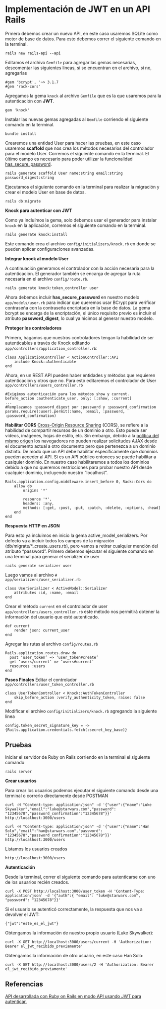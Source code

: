 # Implementación de JWT en un API Rails

Prmero debemos crear un nuevo API, en este caso usaremos SQLite como motor de base de datos. Para esto debemos correr el siguiente comando en la terminal.

<code>rails new rails-api --api</code>

Editamos el archivo <code>Gemfile</code> para agregar las gemas necesarias, descomentar las siguientes lineas, si se encuentran en el archivo, si no, agregarlas
```
#gem 'bcrypt', '~> 3.1.7
#﻿gem 'rack-cors'
``` 

Agregamos la gema <code>knock</code> al archivo <code>Gemfile</code> que es la que usaremos para la autenticación con **JWT**.

<code>gem 'knock'﻿</code>

Instalar las nuevas gemas agregadas al <code>Gemfile</code> corriendo el siguiente comando en la terminal.

<code>bundle install</code>

Crearemos una entidad User para hacer las pruebas, en este caso usaremos **scaffold** que nos crea los métodos necesarios del controlador para el modelo User. Corremos el siguiente comando en la terminal. El último campo es necesario para poder utilizar la funcionalidad [has_secure_password](http://guides.rubyonrails.org/security.html#user-management).

<code>rails generate scaffold User name:string email:string password_digest:string</code>

Ejecutamos el siguiente comando en la terminal para realizar la migración y crear el modelo User en base de datos.

<code>rails db:migrate</code>
  

**Knock para autenticar con JWT**

Como ya incluímos la gema, solo debemos usar el generador para instalar <code>knock</code> en la aplicación, corremos el siguiente comando en la terminal.

<code>rails generate knock:install</code>

Este comando crea el archivo <code>config/initializers/knock.rb</code> en donde se pueden aplicar configuraciones avanzadas.

**Integrar knock al modelo User**

A continuación generamos el controlador con la acción necesaria para la autenticación. El generador también se encarga de agregar la ruta necesaria en el archivo <code>config/route.rb</code>.

<code>rails generate knock:token_controller user</code>

Ahora debemos incluir **has_secure_password** en nuestro modelo <code>app/models/user.rb</code> para indicar que queremos usar BCrypt para verificar contraseña con la contraseña encriptada en la base de datos. La gema bcrypt se encarga de la encriptación, el único requisito previo es incluir el atributo **password_digest**, lo cual ya hicimos al generar nuestro modelo.

**Proteger los controladores**

Primero, hagamos que nuestros controladores tengan la habilidad de ser autenticables a través de Knock editando <code>app/controllers/application_controller.rb</code>:
```
class ApplicationController < ActionController::API
	include Knock::Authenticable
end
```
Ahora, en un REST API pueden haber entidades y métodos que requieren autenticación y otros que no. Para esto editaremos el controlador de User <code>app/controllers/users_controller.rb</code>

```
#Exigimos autenticación para los métodos show y current.
before_action :authenticate_user, only: [:show, :current]
...
#Remplazamos :password_digest por :password y :password_confirmation
params.require(:user).permit(:name, :email, :password, :password_confirmation)
```
 
**Habilitar CORS**
[Cross-Origin Resource Sharing](https://www.w3.org/TR/cors/) (CORS), se refiere a la habilidad de compartir recursos de un dominio a otro. Esto puede ser vídeos, imágenes, hojas de estilo, etc. Sin embargo, debido a la [política del mismo origen](https://developer.mozilla.org/en-US/docs/Web/Security/Same-origin_policy) los navegadores no pueden realizar solicitudes AJAX desde el documento actual a otro documento pero que pertenezca a un dominio distinto. De modo que un API debe habilitar específicamente que dominios pueden acceder al API. Si es un API público entonces se puede habilitar a cualquier dominio. En nuestro caso habilitaremos a todos los dominios debido a que no queremos restricciones para probar nuestro API desde cualquier dominio, incluyendo nuestro “localhost”.

```
Rails.application.config.middleware.insert_before 0, Rack::Cors do
	allow do
		origins '*'

		resource '*',
		headers: :any,
		methods: [:get, :post, :put, :patch, :delete, :options, :head]
	end
end
```
  

**Respuesta HTTP en JSON**

Para esto ya incluimos en inicio la gema active_model_serializers. Por defecto va a incluir todos los campos de la migración (db/migrate/*_create_users.rb), pero vamos a retirar cualquier mención del atributo “password”. Primero debemos ejecutar el siguiente comando en una terminal para generar el serializer de user

<code>rails generate serializer user</code>

Luego vamos al archivo <code># app/serializers/user_serializer.rb</code>
```
class UserSerializer < ActiveModel::Serializer
	attributes :id, :name, :email
end
```

Crear el método <code>current</code> en el controlador de user <code> app/controllers/users_controller.rb</code> este método nos permitirá obtener la información del usuario que esté autenticado.

```
def current
	render json: current_user
end
```
  
Agregar las rutas al archivo <code>config/routes.rb</code>
```
Rails.application.routes.draw do  
  post ‘user_token’ => ‘user_token#create’  
  get ‘users/current’ => ‘users#current’  
  resources :users  
end
```

**Pasos Finales**
Editar el controlador <code>app/controllers/user_token_controller.rb</code>
```
class UserTokenController < Knock::AuthTokenController
	skip_before_action :verify_authenticity_token, raise: false
end
```
Modificar el archivo <code>config/initializers/knock.rb</code> agregando la siguiente linea

```
config.token_secret_signature_key = -> {Rails.application.credentials.fetch(:secret_key_base)}
```

## Pruebas

Iniciar el servidor de Ruby on Rails corriendo en la terminal el siguiente comando

<code>rails server</code>

**Crear usuarios**

Para crear los usuarios podemos ejecutar el siguiente comando desde una terminal o correrlo directamente desde POSTMAN

```
curl -H "Content-type: application/json" -d '{"user":{"name":"Luke Skywalker","email":"luke@starwars.com","password": "12345678","password_confirmation":"12345678"}}' http://localhost:3000/users
```
```
curl -H "Content-type: application/json" -d '{"user":{"name":"Han Solo","email":"han@starwars.com","password": "12345678","password_confirmation":"12345678"}}' http://localhost:3000/users
```
  
Listamos los usuarios creados

<code>http://localhost:3000/users</code>

**Autenticación**

Desde la terminal, correr el siguiente comando para autenticarse con uno de los usuarios recién creados.
```
curl -X POST http://localhost:3000/user_token -H 'Content-Type: application/json' -d '{"auth":{	"email": "luke@starwars.com", "password": "12345678"}}'
```

Si el usuario se autenticó correctamente, la respuesta que nos va a devolver el JWT:

<code>{"jwt":"este_es_el_jwt"}</code>

Obtengamos la información de nuestro propio usuario (Luke Skywalker):
```
curl -X GET http://localhost:3000/users/current -H 'Authorization: Bearer el_jwt_recibido_previamente'
 ```
Obtengamos la información de otro usuario, en este caso Han Solo:
```
curl -X GET http://localhost:3000/users/2 -H 'Authorization: Bearer el_jwt_recibido_previamente'
 ```

## Referencias
[API desarrollada con Ruby on Rails en modo API usando JWT para autenticar.](https://medium.com/@positivecarlos/api-desarrollada-con-ruby-on-rails-en-modo-api-usando-jwt-para-autenticar-26f91b71d194)
